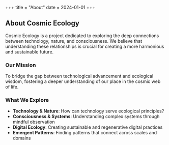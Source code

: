 +++
title = "About"
date = 2024-01-01
+++

## About Cosmic Ecology

Cosmic Ecology is a project dedicated to exploring the deep connections between technology, nature, and consciousness. We believe that understanding these relationships is crucial for creating a more harmonious and sustainable future.

### Our Mission

To bridge the gap between technological advancement and ecological wisdom, fostering a deeper understanding of our place in the cosmic web of life.

### What We Explore

- **Technology & Nature**: How can technology serve ecological principles?
- **Consciousness & Systems**: Understanding complex systems through mindful observation
- **Digital Ecology**: Creating sustainable and regenerative digital practices
- **Emergent Patterns**: Finding patterns that connect across scales and domains
